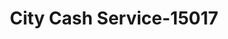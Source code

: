 ---
f_zip-code: 90620
f_state-code: CA
title: City Cash Service-15017
f_phone: 714-522-1422
f_city-only: Buena Park
f_address: 7665 Knott Avenue Buena Park
f_location-unique-id: '15017'
slug: city-cash-service-15017
updated-on: '2024-05-30T13:46:58.046Z'
created-on: '2024-05-30T13:36:59.803Z'
published-on: '2024-05-30T13:54:32.469Z'
f_city-state: cms/city/buena-park-ca.md
f_company: cms/company/city-cash-service.md
f_state: cms/state/california.md
layout: '[payday-loan].html'
tags: payday-loan
---
